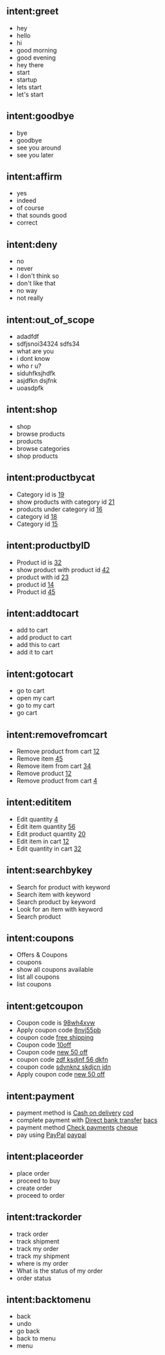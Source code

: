 ## intent:greet
- hey
- hello
- hi
- good morning
- good evening
- hey there
- start
- startup
- lets start
- let's start

## intent:goodbye
- bye
- goodbye
- see you around
- see you later

## intent:affirm
- yes
- indeed
- of course
- that sounds good
- correct

## intent:deny
- no
- never
- I don't think so
- don't like that
- no way
- not really

## intent:out_of_scope
- adadfdf
- sdfjsnoi34324 sdfs34
- what are you
- i dont know
- who r u?
- siduhfksjhdfk
- asjdfkn dsjfnk
- uoasdpfk

## intent:shop
- shop
- browse products
- products
- browse categories
- shop products

## intent:productbycat
- Category id is [19](cat_id)
- show products with category id [21](cat_id)
- products under category id [16](cat_id)
- category id [18](cat_id)
- Category id [15](cat_id)

## intent:productbyID
- Product id is [32](pro_id)
- show product with product id [42](pro_id)
- product with id [23](pro_id)
- product id [14](pro_id)
- Product id [45](pro_id)

## intent:addtocart
- add to cart
- add product to cart
- add this to cart
- add it to cart

## intent:gotocart
- go to cart
- open my cart
- go to my cart
- go cart

## intent:removefromcart
- Remove product from cart [12](r_id)
- Remove item [45](r_id)
- Remove item from cart [34](r_id)
- Remove product [12](r_id)
- Remove product from cart [4](r_id)

## intent:edititem
- Edit quantity [4](e_id)
- Edit item quantity [56](e_id)
- Edit product quantity [20](e_id)
- Edit item in cart [12](e_id)
- Edit quantity in cart [32](e_id)

## intent:searchbykey
- Search for product with keyword
- Search item with keyword
- Search product by keyword
- Look for an item with keyword
- Search product

## intent:coupons
- Offers & Coupons
- coupons
- show all coupons available
- list all coupons
- list coupons

## intent:getcoupon
- Coupon code is [98wh4xvw](cp)
- Apply coupon code [8nvj55pb](cp)
- coupon code [free shipping](cp)
- Coupon code [10off](cp)
- Coupon code [new 50 off](cp)
- coupon code [zdf ksdjnf 56 dkfn](cp)
- coupon code [sdvnknz skdjcn jdn](cp)
- Apply coupon code [new 50 off](cp)

## intent:payment
- payment method is [Cash on delivery](pmt) [cod](pmi)
- complete payment with [Direct bank transfer](pmt) [bacs](pmi)
- payment method [Check payments](pmt) [cheque](pmi)
- pay using [PayPal](pmt) [paypal](pmi)

## intent:placeorder
- place order
- proceed to buy
- create order
- proceed to order

## intent:trackorder
- track order
- track shipment
- track my order
- track my shipment
- where is my order
- What is the status of my order
- order status

## intent:backtomenu
- back
- undo
- go back
- back to menu
- menu
